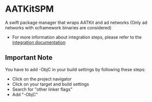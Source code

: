 # AATKitSPM

A swift package manager that wraps AATKit and ad networks (Only ad networks with xcframework binaries are considered)

* For more information about integration steps, please refer to the [integration documentation](https://bitbucket.org/addapptr/aatkit-ios/wiki/Swift%20Package%20Manager) 

## Important Note
You have to add -ObjC in your build settings by following these steps:

* Click on the project navigator
* Click on your target and build settings
* Search for "other linker flags"
* Add "-ObjC"
